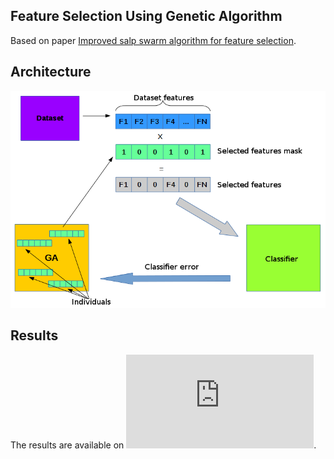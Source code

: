## Feature Selection Using Genetic Algorithm
Based on paper [Improved salp swarm algorithm for feature selection](https://www.sciencedirect.com/science/article/pii/S1319157818303288).

## Architecture
![Architecture](https://github.com/lspaulucio/CN-20192/blob/master/TC1/documents/architecture.png)

## Results
The results are available on ![work report](https://github.com/lspaulucio/CN-20192/blob/master/TC1/TC1-Relatorio.pdf).
